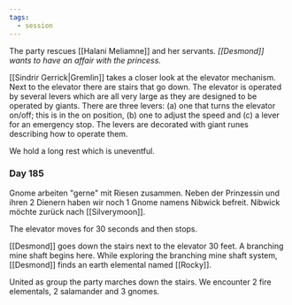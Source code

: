 ```yaml
---
tags:
  - session
---
```


The party rescues [[Halani Meliamne]] and her servants. *[[Desmond]] wants to have an affair with the princess.*

[[Sindrir Gerrick|Gremlin]] takes a closer look at the elevator mechanism. Next to the elevator there are stairs that go down.
The elevator is operated by several levers which are all very large as they are designed to be operated by giants. There are three levers: (a) one that turns the elevator on/off; this is in the on position, (b) one to adjust the speed and (c) a lever for an emergency stop.
The levers are decorated with giant runes describing how to operate them.

We hold a long rest which is uneventful.

### Day 185

Gnome arbeiten "gerne" mit Riesen zusammen. Neben der Prinzessin und ihren 2 Dienern haben wir noch 1 Gnome namens Nibwick befreit. Nibwick möchte zurück nach [[Silverymoon]].

The elevator moves for 30 seconds and then stops.

[[Desmond]] goes down the stairs next to the elevator 30 feet. A branching mine shaft begins here. While exploring the branching mine shaft system, [[Desmond]] finds an earth elemental named [[Rocky]].

United as group the party marches down the stairs. We encounter 2 fire elementals, 2 salamander and 3 gnomes.